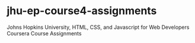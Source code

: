 # jhu-ep-course4-assignments
 Johns Hopkins University, HTML, CSS, and Javascript for Web Developers Coursera Course Assignments
